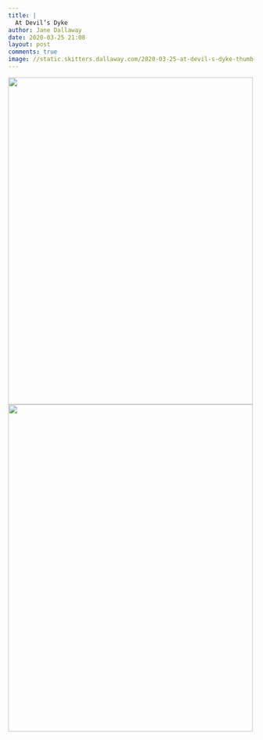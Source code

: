 ```yaml
---
title: |
  At Devil’s Dyke
author: Jane Dallaway
date: 2020-03-25 21:08
layout: post
comments: true
image: //static.skitters.dallaway.com/2020-03-25-at-devil-s-dyke-thumb-1-IMG-0389.JPG
---
```


<div>
        <a href="//static.skitters.dallaway.com/2020-03-25-at-devil-s-dyke-fullsize-1-IMG-0389.JPG">
          <img src="//static.skitters.dallaway.com/2020-03-25-at-devil-s-dyke-thumb-1-IMG-0389.JPG" width="500" height="667"/>
        </a>
      </div><div>
        <a href="//static.skitters.dallaway.com/2020-03-25-at-devil-s-dyke-fullsize-2-IMG-0390.JPG">
          <img src="//static.skitters.dallaway.com/2020-03-25-at-devil-s-dyke-thumb-2-IMG-0390.JPG" width="500" height="667"/>
        </a>
      </div>


  
      